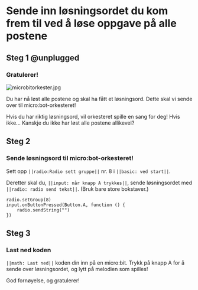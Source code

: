# Sende inn løsningsordet du kom frem til ved å løse oppgave på alle postene

## Steg 1 @unplugged

### Gratulerer!

![microbitorkester.jpg](https://i.postimg.cc/k5h33f83/microbitorkester.jpg)

Du har nå løst alle postene og skal ha fått et løsningsord. Dette skal vi sende over til micro:bot-orkesteret!

Hvis du har riktig løsningsord, vil orkesteret spille en sang for deg! Hvis ikke... Kanskje du ikke har løst alle postene allikevel?


## Steg 2

### Sende løsningsord til micro:bot-orkesteret!

Sett opp ``||radio:Radio sett gruppe||`` nr. 8 i ``||basic: ved start||``.

Deretter skal du, ``||input: når knapp A trykkes||``, sende løsningsordet med ``||radio: radio send tekst||``. (Bruk bare store bokstaver.)

```blocks
radio.setGroup(8)
input.onButtonPressed(Button.A, function () {
    radio.sendString("")
})
```

## Steg 3

### Last ned koden

``||math: Last ned||`` koden din inn på en micro:bit. Trykk på knapp A for å sende over løsningsordet, og lytt på melodien som spilles!

God fornøyelse, og gratulerer!